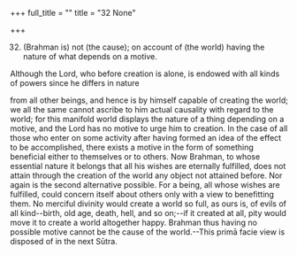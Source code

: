+++
full_title = ""
title = "32 None"

+++


32. (Brahman is) not (the cause); on account of (the world) having the nature of what depends on a motive.

Although the Lord, who before creation is alone, is endowed with all kinds of powers since he differs in nature

from all other beings, and hence is by himself capable of creating the world; we all the same cannot ascribe to him actual causality with regard to the world; for this manifold world displays the nature of a thing depending on a motive, and the Lord has no motive to urge him to creation. In the case of all those who enter on some activity after having formed an idea of the effect to be accomplished, there exists a motive in the form of something beneficial either to themselves or to others. Now Brahman, to whose essential nature it belongs that all his wishes are eternally fulfilled, does not attain through the creation of the world any object not attained before. Nor again is the second alternative possible. For a being, all whose wishes are fulfilled, could concern itself about others only with a view to benefitting them. No merciful divinity would create a world so full, as ours is, of evils of all kind--birth, old age, death, hell, and so on;--if it created at all, pity would move it to create a world altogether happy. Brahman thus having no possible motive cannot be the cause of the world.--This primā facie view is disposed of in the next Sūtra.

